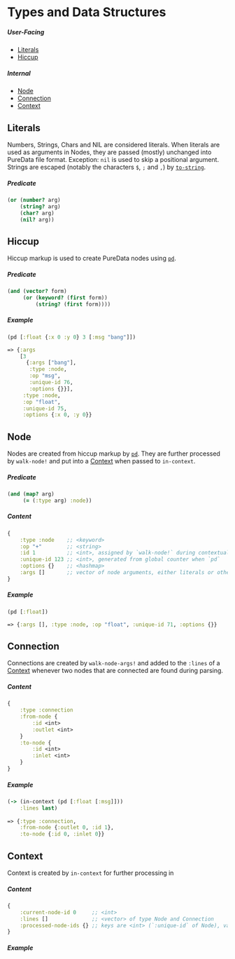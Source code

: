 # Types and Data Structures

##### User-Facing

- [Literals](#Literals)
- [Hiccup](#Hiccup)

##### Internal

- [Node](#Node)
- [Connection](#Connection)
- [Context](#Context)

## Literals

Numbers, Strings, Chars and NIL are considered literals.
When literals are used as arguments in Nodes, they are passed (mostly) unchanged into PureData file format.
    Exception: `nil` is used to skip a positional argument. Strings are escaped (notably the characters `$`, `;` and `,`) by [`to-string`](../src/clj_puredata/translate.clj#L157).

##### Predicate

```clojure
(or (number? arg)
    (string? arg)
    (char? arg)
    (nil? arg))
```

## Hiccup

Hiccup markup is used to create PureData nodes using [`pd`](functions.md#pd).

##### Predicate

```clojure
(and (vector? form)
     (or (keyword? (first form))
         (string? (first form))))
```

##### Example

```clojure
(pd [:float {:x 0 :y 0} 3 [:msg "bang"]])

=> {:args
    [3
      {:args ["bang"],
       :type :node,
       :op "msg",
       :unique-id 76,
       :options {}}],
     :type :node,
     :op "float",
     :unique-id 75,
     :options {:x 0, :y 0}}
```

## Node

Nodes are created from hiccup markup by [`pd`](functions.md#pd). They are further processed by `walk-node!` and put into a [Context](#context) when passed to `in-context`.

##### Predicate

```clojure
(and (map? arg)
     (= (:type arg) :node))
```

##### Content

```clojure
{
    :type :node    ;; <keyword>
    :op "+"        ;; <string>
    :id 1          ;; <int>, assigned by `walk-node!` during contextualization by `in-context`
    :unique-id 123 ;; <int>, generated from global counter when `pd`
    :options {}    ;; <hashmap>
    :args []       ;; vector of node arguments, either literals or other nodes
}
```

##### Example

```clojure
(pd [:float])

=> {:args [], :type :node, :op "float", :unique-id 71, :options {}}
```

## Connection

Connections are created by `walk-node-args!` and added to the `:lines` of a [Context](#context) whenever two nodes that are connected are found during parsing.

##### Content

```clojure
{
    :type :connection
    :from-node {
        :id <int>
        :outlet <int>
    }
    :to-node {
        :id <int>
        :inlet <int>
    }
}
```

##### Example

```clojure
(-> (in-context (pd [:float [:msg]])) 
    :lines last)
    
=> {:type :connection,
    :from-node {:outlet 0, :id 1},
    :to-node {:id 0, :inlet 0}}
```

## Context

Context is created by `in-context` for further processing in 

##### Content

```clojure
{
    :current-node-id 0     ;; <int>
    :lines []              ;; <vector> of type Node and Connection
    :processed-node-ids {} ;; keys are <int> (`:unique-id` of Node), values are <int> (`:id` of Node)
}
```

##### Example
